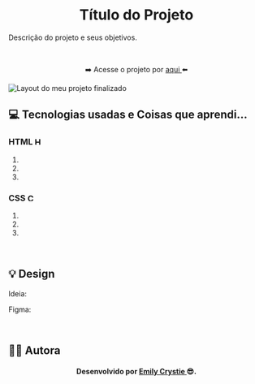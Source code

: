 <h1 align="center"> Título do Projeto </h1>
<p> Descrição do projeto e seus objetivos. </p>
<br>
<p align="center"> ➡️ Acesse o projeto por <a href="" target="_blank"> aqui <a>⬅️</p>
<img src="#" alt="Layout do meu projeto finalizado"> 
<br>
 
<h2> 💻 Tecnologias usadas e Coisas que aprendi... </h2>
 <h3> HTML 
  <img src="https://cdn-icons-png.flaticon.com/512/174/174854.png" alt="HTML5" width="15" height="15"/>
 </h3>
  <ol>
   <li>   </li>
   <li>   </li>
   <li>   </li>
  </ol>
 <h3> CSS 
  <img src="https://cdn-icons-png.flaticon.com/512/732/732190.png" alt="CSS3" width="15" height="15"/>
 </h3>
  <ol>
   <li>   </li>
   <li>   </li>
   <li>   </li>
  </ol>
<br>
 
<h2> 💡 Design </h2>
<p> Ideia: </p>
<p> Figma: </p>
<br>

<h2> 👩‍💻 Autora </h2>
 <h4 align="center"> Desenvolvido por <a href="https://www.linkedin.com/in/emilycrystie/" target="_blank"> Emily Crystie <a>  😎. <h4>
